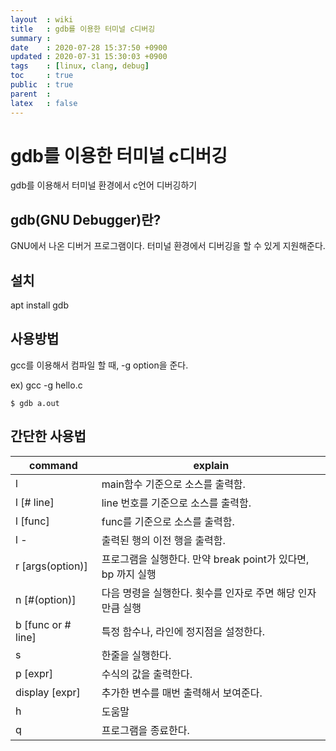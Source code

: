 ```yaml
---
layout  : wiki
title   : gdb를 이용한 터미널 c디버깅
summary : 
date    : 2020-07-28 15:37:50 +0900
updated : 2020-07-31 15:30:03 +0900
tags    : [linux, clang, debug]
toc     : true
public  : true
parent  : 
latex   : false
---
```


# gdb를 이용한 터미널 c디버깅

gdb를 이용해서 터미널 환경에서 c언어 디버깅하기

## gdb(GNU Debugger)란?

GNU에서 나온 디버거 프로그램이다.
터미널 환경에서 디버깅을 할 수 있게 지원해준다.

## 설치

apt install gdb

## 사용방법

gcc를 이용해서 컴파일 할 때, -g option을 준다.

ex) gcc -g hello.c
```shell    
$ gdb a.out
```

## 간단한 사용법

| command            | explain                                                      |
|--------------------|--------------------------------------------------------------|
| l                  | main함수 기준으로 소스를 출력함.                             |
| l [# line]         | line 번호를 기준으로 소스를 출력함.                          |
| l [func]           | func를 기준으로 소스를 출력함.                               |
| l -                | 출력된 행의 이전 행을 출력함.                                |
| r [args(option)]   | 프로그램을 실행한다. 만약 break point가 있다면, bp 까지 실행 |
| n [#(option)]      | 다음 명령을 실행한다. 횟수를 인자로 주면 해당 인자만큼 실행  |
| b [func or # line] | 특정 함수나, 라인에 정지점을 설정한다.                       |
| s                  | 한줄을 실행한다.                                             |
| p [expr]           | 수식의 값을 출력한다.                                        |
| display [expr]     | 추가한 변수를 매번 출력해서 보여준다.                        |
| h                  | 도움말                                                       |
| q                  | 프로그램을 종료한다.                                         |

